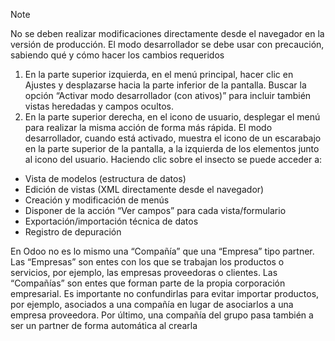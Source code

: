 > [!NOTE]
> No se deben realizar modificaciones directamente desde el navegador
en la versión de producción. El modo desarrollador se debe usar con
precaución, sabiendo qué y cómo hacer los cambios requeridos
1. En la parte superior izquierda, en el menú principal, hacer clic en Ajustes y desplazarse hacia la parte inferior de la pantalla. Buscar la opción “Activar modo desarrollador (con ativos)” para incluir también vistas heredadas y campos ocultos.
2. En la parte superior derecha, en el icono de usuario, desplegar el menú para realizar la misma acción de forma más rápida. El modo desarrollador, cuando está activado, muestra el icono de un escarabajo en la parte superior de la pantalla, a la izquierda de los elementos junto al icono del usuario. Haciendo clic sobre el insecto se puede acceder a:
- Vista de modelos (estructura de datos)
- Edición de vistas (XML directamente desde el navegador)
- Creación y modificación de menús
- Disponer de la acción “Ver campos” para cada vista/formulario
- Exportación/importación técnica de datos
- Registro de depuración


En Odoo no es lo mismo una “Compañía” que una “Empresa” tipo partner. Las “Empresas” son entes con los que se trabajan los productos o servicios, por ejemplo, las empresas proveedoras o clientes. Las “Compañías” son entes que forman parte de la propia corporación empresarial.
Es importante no confundirlas para evitar importar productos, por ejemplo, asociados a una compañía en lugar de asociarlos a una empresa
proveedora.
Por último, una compañía del grupo pasa también a ser un partner de forma automática al crearla